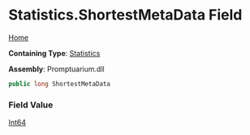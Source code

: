 # Statistics\.ShortestMetaData Field

[Home](../../../README.md)

**Containing Type**: [Statistics](../README.md)

**Assembly**: Promptuarium\.dll

```csharp
public long ShortestMetaData
```

### Field Value

[Int64](https://docs.microsoft.com/en-us/dotnet/api/system.int64)

